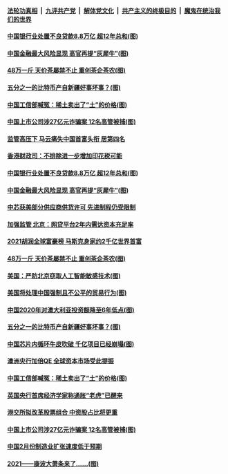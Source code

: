 ####  [法轮功真相](../../../../basic/blob/master/README.md?t=03030101) &nbsp;|&nbsp; [九评共产党](../../../../9ping.md/blob/master/README.md?t=03030101) &nbsp;|&nbsp; [解体党文化](../../../../jtdwh.md/blob/master/README.md?t=03030101)  &nbsp;|&nbsp; [共产主义的终极目的](../../../../gczydzjmd.md/blob/master/README.md?t=03030101) &nbsp;|&nbsp; [魔鬼在统治我们的世界](../../../../mgztzwmdsj.md/blob/master/README.md?t=03030101) 

#### [中国银行业处置不良贷款8.8万亿 超12年总和(图)](../pages/p5/964275.md?t=03030101) 

#### [中国金融最大风险显现 高官再提“灰犀牛”(图)](../pages/p5/964268.md?t=03030101) 

#### [48万一斤 天价茶屡禁不止 重创茶企茶农(图)](../pages/p5/964216.md?t=03030101) 

#### [五分之一的比特币产自新疆好事坏事？(图)](../pages/p5/964191.md?t=03030101) 

#### [中国工信部喊冤：稀土卖出了“土”的价格(图)](../pages/p5/964151.md?t=03030101) 

#### [中国上市公司涉27亿元诈骗案 12名高管被捕(图)](../pages/p5/964133.md?t=03030101) 

#### [监管高压下 马云痛失中国首富头衔 居第四名](../pages/p5/964278.md?t=03030101) 

#### [香港财政司：不排除进一步增加印花税可能](../pages/p5/964276.md?t=03030101) 

#### [中国银行业处置不良贷款8.8万亿 超12年总和(图)](../pages/p5/964275.md?t=03030101) 

#### [中国金融最大风险显现 高官再提“灰犀牛”(图)](../pages/p5/964268.md?t=03030101) 

#### [中芯获美部分供应商供货许可 先进制程仍受限制](../pages/p5/964260.md?t=03030101) 

#### [加强监管 北京：网贷平台2年内需达资本充足率](../pages/p5/964259.md?t=03030101) 

#### [2021胡润全球富豪榜 马斯克身家约2千亿世界首富](../pages/p5/964258.md?t=03030101) 

#### [48万一斤 天价茶屡禁不止 重创茶企茶农(图)](../pages/p5/964216.md?t=03030101) 

#### [美国：严防北京窃取人工智能敏感技术(图)](../pages/p5/964200.md?t=03030101) 

#### [美国将处理中国强制且不公平的贸易行为(图)](../pages/p5/964199.md?t=03030101) 

#### [中国2020年对澳大利亚投资额降至6年低点(图)](../pages/p5/964193.md?t=03030101) 

#### [五分之一的比特币产自新疆好事坏事？(图)](../pages/p5/964191.md?t=03030101) 

#### [中国芯片内循环牛皮吹破 千亿项目已经崩塌(图)](../pages/p5/964176.md?t=03030101) 

#### [澳洲央行加倍QE 全球资本市场受此提振](../pages/p5/964159.md?t=03030101) 

#### [中国工信部喊冤：稀土卖出了“土”的价格(图)](../pages/p5/964151.md?t=03030101) 

#### [英国央行首席经济学家称通胀“老虎”已醒来](../pages/p5/964139.md?t=03030101) 

#### [港交所拟改革股票组合 中资股占比将更重](../pages/p5/964136.md?t=03030101) 

#### [中国上市公司涉27亿元诈骗案 12名高管被捕(图)](../pages/p5/964133.md?t=03030101) 

#### [中国2月份制造业扩张速度低于预期](../pages/p5/964135.md?t=03030101) 

#### [2021——康波大萧条来了……(图)](../pages/p5/964082.md?t=03030101) 

